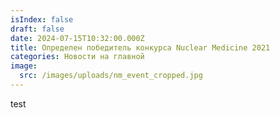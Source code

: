 ```yaml
---
isIndex: false
draft: false
date: 2024-07-15T10:32:00.000Z
title: Определен победитель конкурса Nuclear Medicine 2021
categories: Новости на главной
image:
  src: /images/uploads/nm_event_cropped.jpg
---
```

test
